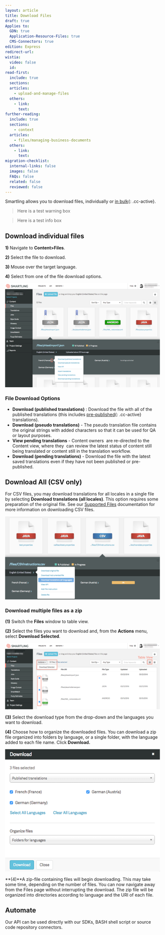 ```yaml
---
layout: article
title: Download Files
draft: true
Applies to:
  GDN: true
  Application-Resource-Files: true
  CMS-Connectors: true
edition: Express
redirect-url:
wistia:
  video: false
  id:
read-first:
  include: true
  sections:
  articles:
    - upload-and-manage-files
  others:
    - link:
      text:
further-reading:
  include: true
  sections:
    - context
  articles:
    - files/managing-business-documents
  others:
    - link:
      text:
migration-checklist:
  internal-links: false
  images: false
  FAQs: false
  related: false
  reviewed: false
---
```



Smartling allows you to download files, individually or [in bulk](){: .cc-active}.

> Here is a test warning box

<blockquote class="info">
<p>Here is a test info box</p>
</blockquote>

## Download individual files

**1)** Navigate to **Content&gt;Files**.

**2)** Select the file to download.

**3)** Mouse over the target language.

**4)** Select from one of the file download options.

![](/uploads/versions/smartling___manage_files---x----1237-830x---.png)

### File Download Options

* **Download (published translations)** : Download the file with all of the published translations (this includes [pre-published](){: .cc-active} translations).
* **Download (pseudo translations)** - The pseudo translation file contains the original strings with added characters so that it can be used for QA or layout purposes.
* **View pending translations** - Content owners  are re-directed to the Content view, where they  can review the latest status of content still being translated or content still in the translation workflow.
* **Download (pending translations)** - Download the file with the latest saved translations even if they have not been published or pre-published.


## Download All (CSV only)

For CSV files, you may download translations for all locales in a single file by selecting **Download translations (all locales)**. This option requires some preparation of the original file. See our [Supported Files](https://docs.smartling.com/display/docs/Supported+File+Types#SupportedFileTypes-csv) documentation for more information on downloading CSV files.

![](/uploads/versions/smartling___manage_files-1---x----1012-542x---.png)

### Download multiple files as a zip

**(1)** Switch the **Files** window to table view.

**(2)** Select the files you want to download and, from the **Actions** menu, select **Download Selected**.

![](/uploads/versions/smartling___manage_files-2---x----1245-532x---.png)

**(3)** Select the download type from the drop-down and the languages you want to download.

**(4)** Choose how to organize the downloaded files. You can download a zip file organized into folders by language, or a single folder, with the language added to each file name. Click **Download.**

![](/uploads/versions/smartling___manage_files-4---x----574-452x---.png)

**(4)**A zip-file containing files will begin downloading. This may take some time, depending on the number of files. You can now navigate away from the Files page without interrupting the download. The zip file will be organized into directories according to language and the URI of each file.

## Automate

Our API can be used directly with our SDKs, BASH shell script or source code repository connectors.